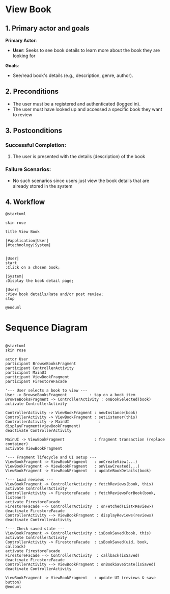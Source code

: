 # View Book

## 1. Primary actor and goals

**Primary Actor**:
- **User**: Seeks to see book details to learn more about the book they are looking for

**Goals**:
- See/read book's details (e.g., description, genre, author).


## **2. Preconditions**
- The user must be a registered and authenticated (logged in).
- The user must have looked up and accessed a specific book they want to review

## **3. Postconditions**
### **Successful Completion**:
1. The user is presented with the details (description) of the book

### **Failure Scenarios**:
- No such scenarios since users just view the book details that are already stored in the system

## **4. Workflow**
```plantuml
@startuml

skin rose

title View Book

|#application|User|
|#technology|System|


|User|
start
:Click on a chosen book;

|System|
:Display the book detail page;

|User|  
:View book details/Rate and/or post review;
stop 

@enduml
``````

# Sequence Diagram 

```plantuml

@startuml
skin rose

actor User
participant BrowseBooksFragment
participant ControllerActivity
participant MainUI
participant ViewBookFragment
participant FirestoreFacade

'--- User selects a book to view ---
User -> BrowseBooksFragment          : tap on a book item
BrowseBooksFragment -> ControllerActivity : onBookSelected(book)
activate ControllerActivity

ControllerActivity -> ViewBookFragment : newInstance(book)
ControllerActivity -> ViewBookFragment : setListener(this)
ControllerActivity -> MainUI             : displayFragment(viewBookFragment)
deactivate ControllerActivity

MainUI -> ViewBookFragment             : fragment transaction (replace container)
activate ViewBookFragment

'--- Fragment lifecycle and UI setup ---
ViewBookFragment -> ViewBookFragment   : onCreateView(...)
ViewBookFragment -> ViewBookFragment   : onViewCreated(...)
ViewBookFragment -> ViewBookFragment   : updateBookDetails(book)

'--- Load reviews ---
ViewBookFragment -> ControllerActivity : fetchReviews(book, this)
activate ControllerActivity
ControllerActivity -> FirestoreFacade  : fetchReviewsForBook(book, listener)
activate FirestoreFacade
FirestoreFacade --> ControllerActivity  : onFetched(List<Review>)
deactivate FirestoreFacade
ControllerActivity --> ViewBookFragment : displayReviews(reviews)
deactivate ControllerActivity

'--- Check saved state ---
ViewBookFragment -> ControllerActivity : isBookSaved(book, this)
activate ControllerActivity
ControllerActivity -> FirestoreFacade  : isBookSaved(uid, book, callback)
activate FirestoreFacade
FirestoreFacade --> ControllerActivity  : callback(isSaved)
deactivate FirestoreFacade
ControllerActivity --> ViewBookFragment : onBookSaveState(isSaved)
deactivate ControllerActivity

ViewBookFragment -> ViewBookFragment   : update UI (reviews & save button)
@enduml
```

